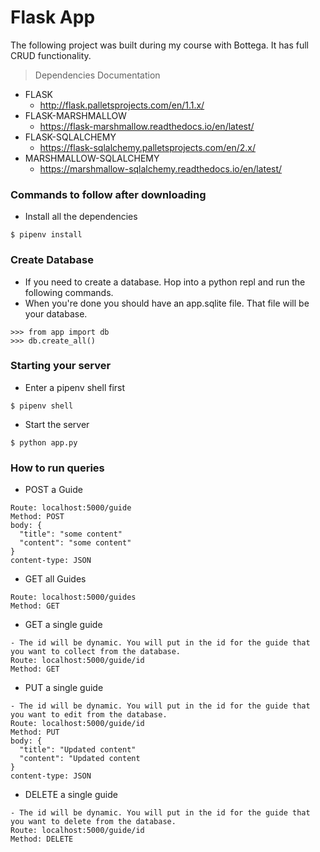 # Flask App

The following project was built during my course with Bottega. It has full CRUD functionality.

> Dependencies Documentation
- FLASK
  - http://flask.palletsprojects.com/en/1.1.x/
- FLASK-MARSHMALLOW
  - https://flask-marshmallow.readthedocs.io/en/latest/
- FLASK-SQLALCHEMY
  - https://flask-sqlalchemy.palletsprojects.com/en/2.x/
- MARSHMALLOW-SQLALCHEMY
  - https://marshmallow-sqlalchemy.readthedocs.io/en/latest/


### Commands to follow after downloading
- Install all the dependencies
```
$ pipenv install
```

### Create Database
- If you need to create a database. Hop into a python repl and run the following commands.
- When you're done you should have an app.sqlite file. That file will be your database.
```
>>> from app import db
>>> db.create_all()
```

### Starting your server
- Enter a pipenv shell first
```
$ pipenv shell
```
- Start the server
```
$ python app.py
```


### How to run queries

  - POST a Guide
  ```
  Route: localhost:5000/guide
  Method: POST
  body: {
    "title": "some content"
    "content": "some content"
  }
  content-type: JSON
  ```

  - GET all Guides
  ```
  Route: localhost:5000/guides
  Method: GET
  ```
  - GET a single guide
  ```
  - The id will be dynamic. You will put in the id for the guide that you want to collect from the database.
  Route: localhost:5000/guide/id
  Method: GET
  ```
  - PUT a single guide
  ```
  - The id will be dynamic. You will put in the id for the guide that you want to edit from the database.
  Route: localhost:5000/guide/id
  Method: PUT
  body: {
    "title": "Updated content"
    "content": "Updated content
  }
  content-type: JSON
  ```
  - DELETE a single guide
  ```
  - The id will be dynamic. You will put in the id for the guide that you want to delete from the database.
  Route: localhost:5000/guide/id
  Method: DELETE
  ```